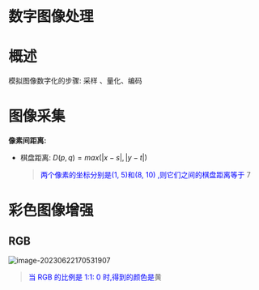 # 数字图像处理



# 概述

模拟图像数字化的步骤:   采样 、量化、编码



# 图像采集

**像素间距离:**

+ 棋盘距离: $D(p,q)=max(|x-s|, |y-t|)$

    > <span style="color:blue">两个像素的坐标分别是(1, 5)和(8, 10) ,则它们之间的棋盘距离等于</span> 7



# 彩色图像增强

## RGB

![image-20230622170531907](upload%5Cimage-20230622170531907.png)

> <span style="color:blue">当 RGB 的比例是 1:1: 0 时,得到的颜色是</span>黄